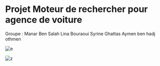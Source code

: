 # Projet Moteur de rechercher pour agence de voiture
Groupe :
Manar Ben Salah
Lina Bouraoui
Syrine Ghattas
Aymen ben hadj othmen



![e](https://user-images.githubusercontent.com/59377342/229295914-ed52a583-cae9-419f-9ab3-5395e979bf96.PNG)


![z](https://user-images.githubusercontent.com/59377342/229291896-c9f4ed42-ef90-4922-8d49-9debcc42f752.PNG)
